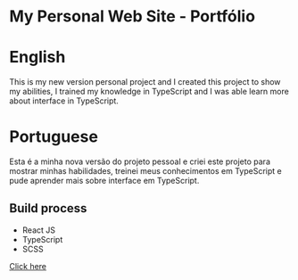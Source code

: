 # My Personal Web Site - Portfólio

# English
This is my new version personal project and I created this project to show my abilities, I trained my knowledge in TypeScript and I was able learn more about interface in TypeScript.

# Portuguese
Esta é a minha nova versão do projeto pessoal e criei este projeto para mostrar minhas habilidades, treinei meus conhecimentos em TypeScript e pude aprender mais sobre interface em TypeScript.

<h2>Build process</h2>
  <ul>
    <li>React JS</li>
    <li>TypeScript</li>
    <li>SCSS</li>
  </ul>

<a href='https://miguel-sperle-dev.vercel.app/' target='_blank'>Click here</a>
